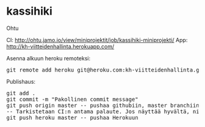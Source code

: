 kassihiki
=========

Ohtu

CI: http://ohtu.jamo.io/view/miniprojektit/job/kassihiki-miniprojekti/
App: http://kh-viitteidenhallinta.herokuapp.com/


Asenna alkuun heroku remoteksi: 
<pre>
git remote add heroku git@heroku.com:kh-viitteidenhallinta.git
</pre>


Publishaus:

<pre>
git add .
git commit -m "Pakollinen commit message"
git push origin master -- pushaa githubiin, master branchiin
-- Tarkistetaan CI:n antama palaute. Jos näyttää hyvältä, niin
git push heroku master -- pushaa Herokuun
</pre>
